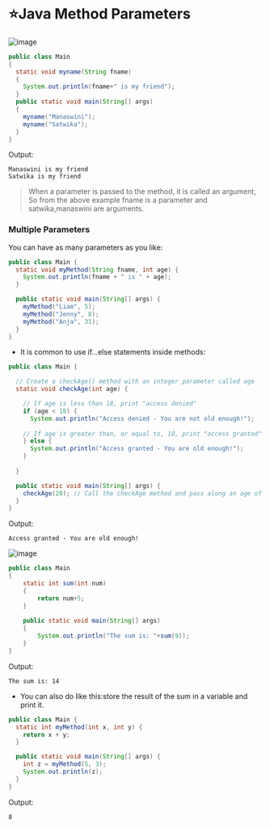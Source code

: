 # ⭐Java Method Parameters

![image](https://github.com/user-attachments/assets/7aee91d1-19cd-4f57-8698-cf6bfd466812)

```java
public class Main 
{
  static void myname(String fname)
  {
  	System.out.println(fname+" is my friend");
  }
  public static void main(String[] args)
  {
  	myname("Manaswini");
    myname("Satwika");
  }
}
```

Output:
```
Manaswini is my friend
Satwika is my friend
```

> When a parameter is passed to the method, it is called an argument, So from the above example fname is a parameter and satwika,manaswini are arguments.


### Multiple Parameters

You can have as many parameters as you like:

```java
public class Main {
  static void myMethod(String fname, int age) {
    System.out.println(fname + " is " + age);
  }

  public static void main(String[] args) {
    myMethod("Liam", 5);
    myMethod("Jenny", 8);
    myMethod("Anja", 31);
  }
}
```

- It is common to use if...else statements inside methods:

```java
public class Main {

  // Create a checkAge() method with an integer parameter called age
  static void checkAge(int age) {

    // If age is less than 18, print "access denied"
    if (age < 18) {
      System.out.println("Access denied - You are not old enough!"); 
      
    // If age is greater than, or equal to, 18, print "access granted"
    } else {
      System.out.println("Access granted - You are old enough!"); 
    }
    
  } 

  public static void main(String[] args) { 
    checkAge(20); // Call the checkAge method and pass along an age of 20
  } 
}
```

Output:
```
Access granted - You are old enough!
```

![image](https://github.com/user-attachments/assets/c85a2b53-54bf-4dce-993a-d08f058d5434)

```java
public class Main
{
	static int sum(int num)
    {
    	return num+5;
    }
    
    public static void main(String[] args)
    {
    	System.out.println("The sum is: "+sum(9));
    }
}
```

Output:
```
The sum is: 14
```

- You can also do like this:store the result of the sum in a variable and print it.

```java
public class Main {
  static int myMethod(int x, int y) {
    return x + y;
  }

  public static void main(String[] args) {
    int z = myMethod(5, 3);
    System.out.println(z);
  }
}
```

Output:
```
8
```

